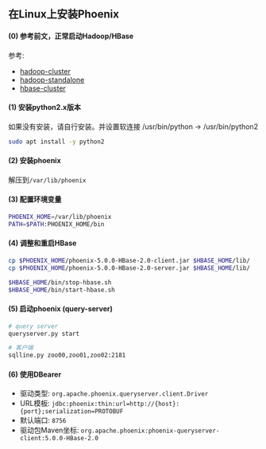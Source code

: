 ## 在Linux上安装Phoenix

#### (0) 参考前文，正常启动Hadoop/HBase

参考:

* [hadoop-cluster](01-01-install-hadoop-on-linux-cluster.md)
* [hadoop-standalone](02-02-install-zookeeper-on-linux-standalone.md)
* [hbase-cluster](09-01-install-hbase-on-linux.md)

#### (1) 安装python2.x版本

如果没有安装，请自行安装。并设置软连接 /usr/bin/python -> /usr/bin/python2

```bash
sudo apt install -y python2
```

#### (2) 安装phoenix

解压到`/var/lib/phoenix`

#### (3) 配置环境变量

```bash
PHOENIX_HOME=/var/lib/phoenix
PATH=$PATH:PHOENIX_HOME/bin
```

#### (4) 调整和重启HBase

```bash
cp $PHOENIX_HOME/phoenix-5.0.0-HBase-2.0-client.jar $HBASE_HOME/lib/
cp $PHOENIX_HOME/phoenix-5.0.0-HBase-2.0-server.jar $HBASE_HOME/lib/
```

```bash
$HBASE_HOME/bin/stop-hbase.sh
$HBASE_HOME/bin/start-hbase.sh
```

#### (5) 启动phoenix (query-server)

```bash
# query server
queryserver.py start

# 客户端
sqlline.py zoo00,zoo01,zoo02:2181
```

#### (6) 使用DBearer

* 驱动类型: `org.apache.phoenix.queryserver.client.Driver`
* URL模板: `jdbc:phoenix:thin:url=http://{host}:{port};serialization=PROTOBUF`
* 默认端口: `8756`
* 驱动包Maven坐标: `org.apache.phoenix:phoenix-queryserver-client:5.0.0-HBase-2.0`
